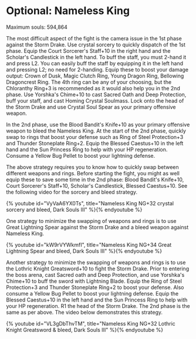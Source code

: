 # Optional: Nameless King

Maximum souls: 594,864

The most difficult aspect of the fight is the camera issue in the 1st phase
against the Storm Drake. Use crystal sorcery to quickly dispatch of the 1st
phase. Equip the Court Sorcerer's Staff+10 in the right hand and the Scholar's
Candlestick in the left hand. To buff the staff, you must 2-hand it and press
L2. You can easily buff the staff by equipping it in the left hand and pressing
L2; no need for 2-handing. Equip these to boost your damage output: Crown of
Dusk, Magic Clutch Ring, Young Dragon Ring, Bellowing Dragoncrest Ring. The 4th
ring can be any of your choosing, but the Chloranthy Ring+3 is recommended as it
would also help you in the 2nd phase. Use Yorshka's Chime+10 to cast Sacred Oath
and Deep Protection, buff your staff, and cast Homing Crystal Soulmass. Lock
onto the head of the Storm Drake and use Crystal Soul Spear as your primary
offensive weapon.

In the 2nd phase, use the Blood Bandit's Knife+10 as your primary offensive
weapon to bleed the Nameless King. At the start of the 2nd phase, quickly swap
to rings that boost your defense such as Ring of Steel Protection+3 and Thunder
Stoneplate Ring+2. Equip the Blessed Caestus+10 in the left hand and the Sun
Princess Ring to help with your HP regeneration. Consume a Yellow Bug Pellet to
boost your lightning defense.

The above strategy requires you to know how to quickly swap between different
weapons and rings. Before starting the fight, you might as well equip these to
save some time in the 2nd phase: Blood Bandit's Knife+10, Court Sorcerer's
Staff+10, Scholar's Candlestick, Blessed Caestus+10. See the following video for
the sorcery and bleed strategy.

{% youtube id="VyVaA6YX0Ts", title="Nameless King NG+32 crystal sorcery and bleed, Dark Souls III" %}{% endyoutube %}

One strategy to minimize the swapping of weapons and rings is to use Great
Lightning Spear against the Storm Drake and a bleed weapon against Nameless
King.

{% youtube id="kW9rVYWkmfI", title="Nameless King NG+34 Great Lightning Spear and bleed, Dark Souls III" %}{% endyoutube %}

Another strategy to minimize the swapping of weapons and rings is to use the
Lothric Knight Greatsword+10 to fight the Storm Drake. Prior to entering the
boss arena, cast Sacred oath and Deep Protection, and use Yorshka's Chime+10 to
buff the sword with Lightning Blade. Equip the Ring of Steel Protection+3 and
Thunder Stoneplate Ring+2 to boost your defense. Also consume a Yellow Bug
Pellet to boost your lightning defense. Equip the Blessed Caestus+10 in the left
hand and the Sun Princess Ring to help with your HP regeneration. R1 the head of
the Storm Drake. The 2nd phase is the same as per above. The video below
demonstrates this strategy.

{% youtube id="VL3gDbThvTM", title="Nameless King NG+32 Lothric Knight Greatsword & bleed, Dark Souls III" %}{% endyoutube %}
